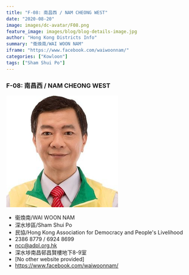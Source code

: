 ```yaml
---
title: "F-08: 南昌西 / NAM CHEONG WEST"
date: "2020-08-20"
image: images/dc-avatar/F08.png
feature_image: images/blog/blog-details-image.jpg
author: "Hong Kong Districts Info"
summary: "衞煥南/WAI WOON NAM"
iframe: "https://www.facebook.com/waiwoonnam/"
categories: ["Kowloon"]
tags: ["Sham Shui Po"]
---
```


### F-08: 南昌西 / NAM CHEONG WEST  
![](/images/dc-avatar/F08.png)  

 - 衞煥南/WAI WOON NAM  
 - 深水埗區/Sham Shui Po  
 - 民協/Hong Kong Association for Democracy and People's Livelihood  
 - 2386 8779 / 6924 8699  
 - ncc@adpl.org.hk  
 - 深水埗南昌邨昌賢樓地下8-9室  
 - [No other website provided]  
 - https://www.facebook.com/waiwoonnam/
